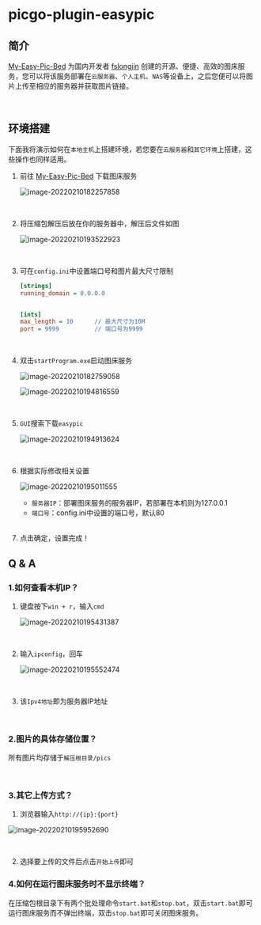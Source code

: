 # picgo-plugin-easypic

## 简介

[My-Easy-Pic-Bed](https://github.com/fslongjin/My-Easy-Pic-Bed) 为国内开发者 [fslongjin](https://github.com/fslongjin) 创建的开源、便捷、高效的图床服务，您可以将该服务部署在`云服务器`、`个人主机`、`NAS`等设备上，之后您便可以将图片上传至相应的服务器并获取图片链接。

<br>

## 环境搭建

下面我将演示如何在`本地主机`上搭建环境，若您要在`云服务器`和`其它环境`上搭建，这些操作也同样适用。

1. 前往 [My-Easy-Pic-Bed](https://github.com/fslongjin/My-Easy-Pic-Bed) 下载图床服务

   ![image-20220210182257858](https://gitee.com/msylj/images/raw/master/202202101822995.png)

   <br>

   

2. 将压缩包解压后放在你的服务器中，解压后文件如图

   ![image-20220210193522923](https://camo.githubusercontent.com/e8b3eeb1fddd023a208e0456cf6fa88707663340c97b9d5440dd62e027bd5a98/68747470733a2f2f692e706f7374696d672e63632f743473373170636a2f3230323230323130313933353035372e706e67)

   <br>

3. 可在`config.ini`中设置端口号和图片最大尺寸限制

   ```ini
   [strings]
   running_domain = 0.0.0.0	
   
   
   [ints]
   max_length = 10		// 最大尺寸为10M
   port = 9999			// 端口号为9999
   ```

   <br>

4. 双击`startProgram.exe`启动图床服务

   ![image-20220210182759058](https://gitee.com/msylj/images/raw/master/202202101827212.png)

   ![image-20220210194816559](https://i.postimg.cc/Z5zph9RQ/202202101948652.png)

   <br>

5. `GUI`搜索下载`easypic`

   ![image-20220210194913624](https://i.postimg.cc/NjtDkC1L/202202101949679.png)

   <br>

6. 根据实际修改相关设置

   ![image-20220210195011555](https://i.postimg.cc/T3QVqddH/202202101950610.png)

   - `服务器IP`：部署图床服务的服务器IP，若部署在本机则为127.0.0.1
   - `端口号`：config.ini中设置的端口号，默认80

   <br>

7. 点击确定，设置完成！



## Q & A

### 1.如何查看本机IP？

1. 键盘按下`win + r`，输入`cmd`

   ![image-20220210195431387](https://i.postimg.cc/6Q5DYpd7/202202101954425.png)

   <br>

2. 输入`ipconfig`，回车

   ![image-20220210195552474](https://i.postimg.cc/mg0HSPxj/202202101955551.png)

   <br>

3. 该`Ipv4地址`即为服务器IP地址

<br>

### 2.图片的具体存储位置？

所有图片均存储于`解压根目录/pics`

<br>

### 3.其它上传方式？

1. 浏览器输入`http://{ip}:{port}`

![image-20220210195952690](https://i.postimg.cc/2y2Hq4K2/202202101959436.png)

​	<br>

2. 选择要上传的文件后点击`开始上传`即可



### 4.如何在运行图床服务时不显示终端？

在压缩包根目录下有两个批处理命令`start.bat`和`stop.bat`，双击`start.bat`即可运行图床服务而不弹出终端，双击`stop.bat`即可关闭图床服务。

